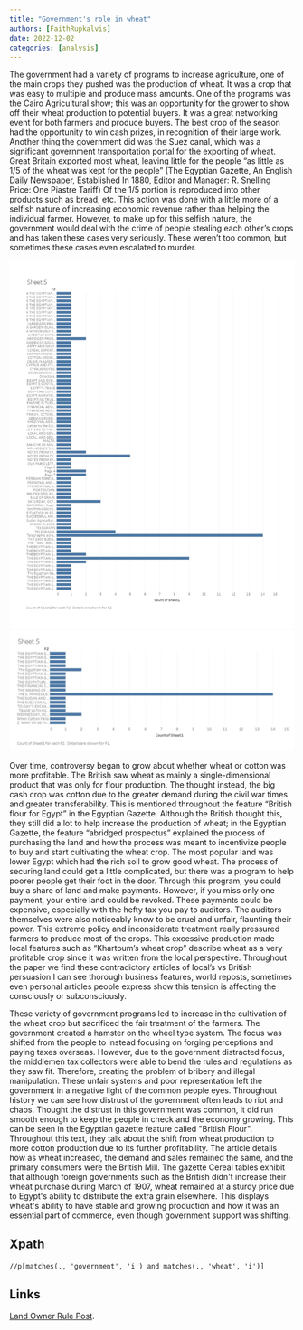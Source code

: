 ```yaml
---
title: "Government's role in wheat"
authors: [FaithRupkalvis]
date: 2022-12-02
categories: [analysis]
---
```

The government had a variety of programs to increase agriculture, one of the main crops they pushed was the production of wheat. It was a crop that was easy to multiple and produce mass amounts. One of the programs was the Cairo Agricultural show; this was an opportunity for the grower to show off their wheat production to potential buyers. It was a great networking event for both farmers and produce buyers. The best crop of the season had the opportunity to win cash prizes, in recognition of their large work. Another thing the government did was the Suez canal, which was a significant government transportation portal for the exporting of wheat. Great Britain exported most wheat, leaving little for the people “as little as 1/5 of the wheat was kept for the people” (The Egyptian Gazette, An English Daily Newspaper, Established In 1880, Editor and Manager: R. Snelling Price: One Piastre Tariff) Of the 1/5 portion is reproduced into other products such as bread, etc. This action was done with a little more of a selfish nature of increasing economic revenue rather than helping the individual farmer. However, to make up for this selfish nature, the government would deal with the crime of people stealing each other’s crops and has taken these cases very seriously. These weren’t too common, but sometimes these cases even escalated to murder.

![0003](0003.jpg)
![0004](0004.jpg)

Over time, controversy began to grow about whether wheat or cotton was more profitable. The British saw wheat as mainly a single-dimensional product that was only for flour production. The thought instead, the big cash crop was cotton due to the greater demand during the civil war times and greater transferability. This is mentioned throughout the feature “British flour for Egypt” in the Egyptian Gazette. Although the British thought this, they still did a lot to help increase the production of wheat; in the Egyptian Gazette, the feature “abridged prospectus” explained the process of purchasing the land and how the process was meant to incentivize people to buy and start cultivating the wheat crop. The most popular land was lower Egypt which had the rich soil to grow good wheat. The process of securing land could get a little complicated, but there was a program to help poorer people get their foot in the door. Through this program, you could buy a share of land and make payments. However, if you miss only one payment, your entire land could be revoked. These payments could be expensive, especially with the hefty tax you pay to auditors. The auditors themselves were also noticeably know to be cruel and unfair, flaunting their power. This extreme policy and inconsiderate treatment really pressured farmers to produce most of the crops. This excessive production made local features such as “Khartoum’s wheat crop” describe wheat as a very profitable crop since it was written from the local perspective. Throughout the paper we find these contradictory articles of local’s vs British persuasion I can see thorough business features, world reposts, sometimes even personal articles people express show this tension is affecting the consciously or subconsciously.

These variety of government programs led to increase in the cultivation of the wheat crop but sacrificed the fair treatment of the farmers. The government created a hamster on the wheel type system. The focus was shifted from the people to instead focusing on forging perceptions and paying taxes overseas. However, due to the government distracted focus, the middlemen tax collectors were able to bend the rules and regulations as they saw fit. Therefore, creating the problem of bribery and illegal manipulation. These unfair systems and poor representation left the government in a negative light of the common people eyes. Throughout history we can see how distrust of the government often leads to riot and chaos. Thought the distrust in this government was common, it did run smooth enough to keep the people in check and the economy growing. This can be seen in the Egyptian gazette feature called "British Flour". Throughout this text, they talk about the shift from wheat production to more cotton production due to its further profitability. The article details how as wheat increased, the demand and sales remained the same, and the primary consumers were the British Mill. The gazette Cereal tables exhibit that although foreign governments such as the British didn't increase their wheat purchase during March of 1907, wheat remained at a sturdy price due to Egypt's ability to distribute the extra grain elsewhere. This displays wheat's ability to have stable and growing production and how it was an essential part of commerce, even though government support was shifting.

## Xpath
`//p[matches(., 'government', 'i') and matches(., 'wheat', 'i')]`

## Links
[Land Owner Rule Post](https://dig-eg-gaz.github.io/post/2021-analysis-barry/).
